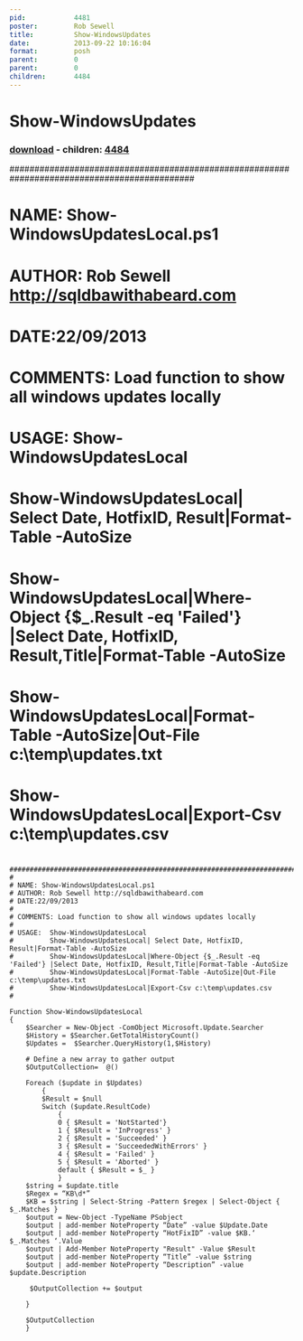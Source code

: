 ```yaml
---
pid:            4481
poster:         Rob Sewell
title:          Show-WindowsUpdates
date:           2013-09-22 10:16:04
format:         posh
parent:         0
parent:         0
children:       4484
---
```


# Show-WindowsUpdates

### [download](4481.ps1) - children: [4484](4484.md)

#############################################################################################
#
# NAME: Show-WindowsUpdatesLocal.ps1
# AUTHOR: Rob Sewell http://sqldbawithabeard.com
# DATE:22/09/2013
#
# COMMENTS: Load function to show all windows updates locally
#
# USAGE:  Show-WindowsUpdatesLocal
#         Show-WindowsUpdatesLocal| Select Date, HotfixID, Result|Format-Table -AutoSize
#         Show-WindowsUpdatesLocal|Where-Object {$_.Result -eq 'Failed'} |Select Date, HotfixID, Result,Title|Format-Table -AutoSize
#         Show-WindowsUpdatesLocal|Format-Table -AutoSize|Out-File c:\temp\updates.txt
#         Show-WindowsUpdatesLocal|Export-Csv c:\temp\updates.csv
#        


```posh
#############################################################################################
#
# NAME: Show-WindowsUpdatesLocal.ps1
# AUTHOR: Rob Sewell http://sqldbawithabeard.com
# DATE:22/09/2013
#
# COMMENTS: Load function to show all windows updates locally
#
# USAGE:  Show-WindowsUpdatesLocal
#         Show-WindowsUpdatesLocal| Select Date, HotfixID, Result|Format-Table -AutoSize
#         Show-WindowsUpdatesLocal|Where-Object {$_.Result -eq 'Failed'} |Select Date, HotfixID, Result,Title|Format-Table -AutoSize
#         Show-WindowsUpdatesLocal|Format-Table -AutoSize|Out-File c:\temp\updates.txt
#         Show-WindowsUpdatesLocal|Export-Csv c:\temp\updates.csv
#        

Function Show-WindowsUpdatesLocal
{
    $Searcher = New-Object -ComObject Microsoft.Update.Searcher
    $History = $Searcher.GetTotalHistoryCount()
    $Updates =  $Searcher.QueryHistory(1,$History)

    # Define a new array to gather output
    $OutputCollection=  @()
    
    Foreach ($update in $Updates)
        {
        $Result = $null
        Switch ($update.ResultCode)
            {
            0 { $Result = 'NotStarted'}
            1 { $Result = 'InProgress' }
            2 { $Result = 'Succeeded' }
            3 { $Result = 'SucceededWithErrors' }
            4 { $Result = 'Failed' }
            5 { $Result = 'Aborted' }
            default { $Result = $_ }
            }
    $string = $update.title
    $Regex = “KB\d*”
    $KB = $string | Select-String -Pattern $regex | Select-Object { $_.Matches }
    $output = New-Object -TypeName PSobject
    $output | add-member NoteProperty “Date” -value $Update.Date
    $output | add-member NoteProperty “HotFixID” -value $KB.‘ $_.Matches ‘.Value
    $output | Add-Member NoteProperty "Result" -Value $Result
    $output | add-member NoteProperty “Title” -value $string
    $output | add-member NoteProperty “Description” -value $update.Description

     $OutputCollection += $output
 
    }

    $OutputCollection
    }


```
